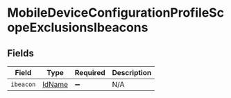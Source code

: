 # MobileDeviceConfigurationProfileScopeExclusionsIbeacons


## Fields

| Field                                   | Type                                    | Required                                | Description                             |
| --------------------------------------- | --------------------------------------- | --------------------------------------- | --------------------------------------- |
| `ibeacon`                               | [IdName](../../models/shared/idname.md) | :heavy_minus_sign:                      | N/A                                     |